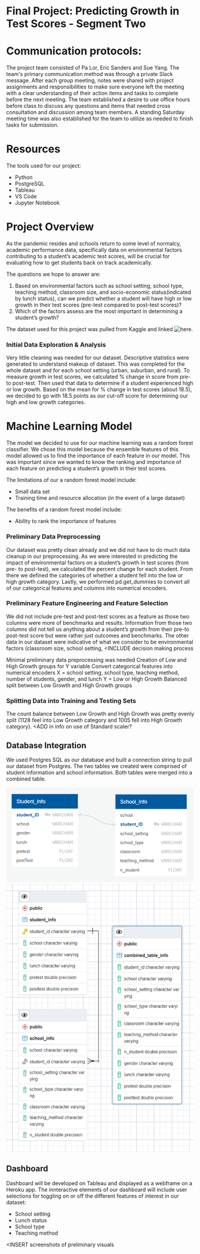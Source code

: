 # Final Project: Predicting Growth in Test Scores - Segment Two

# Communication protocols:
The project team consisted of Pa Lor, Eric Sanders and Sue Yang. The team's primary communication method was through a private Slack message. After each group meeting, notes were shared with project assignments and responsibilities to make sure everyone left the meeting with a clear understanding of their action items and tasks to complete before the next meeting. The team established a desire to use office hours before class to discuss any questions and items that needed cross consultation and discussion among team members. A standing Saturday meeting time was also established for the team to utilize as needed to finish tasks for submission.

# Resources
The tools used for our project:
* Python
* PostgreSQL
* Tableau
* VS Code
* Jupyter Notebook
 
# Project Overview 
  
As the pandemic resides and schools return to some level of normalcy, academic performance data, specifically data on environmental factors contributing to a student’s academic test scores, will be crucial for evaluating how to get students back on track academically.

The questions we hope to answer are:
1. Based on environmental factors such as school setting, school type, teaching method, classroom size, and socio-economic status(indicated by lunch status), can we predict whether a student will have high or low growth in their test scores (pre-test compared to post-test scores)?
2. Which of the factors assess are the most important in determining a student’s growth?

The dataset used for this project was pulled from Kaggle and linked ![here](https://www.kaggle.com/datasets/kwadwoofosu/predict-test-scores-of-students).

### Initial Data Exploration & Analysis
Very little cleaning was needed for our dataset.
Descriptive statistics were generated to understand makeup of dataset. This was completed for the whole dataset and for each school setting (urban, suburban, and rural).
To measure growth in test scores, we calculated % change in score from pre- to post-test. Then used that data to determine if a student experienced high or low growth.
Based on the mean for % change in test scores (about 18.5), we decided to go with 18.5 points as our cut-off score for determining our high and low growth categories.

# Machine Learning Model
The model we decided to use for our machine learning was a random forest classifier. We chose this model because the ensemble features of this model allowed us to find the importance of each feature in our model. This was important since we wanted to know the ranking and importance of each feature on predicting a student’s growth in their test scores.

The limitations of our a random forest model include:
* Small data set
* Training time and resource allocation (in the event of a large dataset)

The benefits of a random forest model include:
* Ability to rank the importance of features

### Preliminary Data Preprocessing
Our dataset was pretty clean already and we did not have to do much data cleanup in our preprocessing.
As we were interested in predicting the impact of environmental factors on a student’s growth in test scores (from pre- to post-test), we calculated the percent change for each student.
From there we defined the categories of whether a student fell into the low or high growth category.
Lastly, we performed pd.get_dummies to convert all of our categorical features and columns into numerical encoders.

### Preliminary Feature Engineering and Feature Selection
We did not include pre-test and post-test scores as a feature as those two columns were more of benchmarks and results. Information from those two columns did not tell us anything about a student’s growth from their pre-to post-test score but were rather just outcomes and benchmarks.
The other data in our dataset were indicative of what we consider to be environmental factors (classroom size, school setting,
<INCLUDE decision making process

Minimal preliminary data preprocessing was needed
Creation of Low and High Growth groups for Y variable
Convert categorical features into numerical encoders
X = school setting, school type, teaching method, number of students, gender, and lunch
Y = Low or High Growth
Balanced split between Low Growth and High Growth groups

### Splitting Data into Training and Testing Sets
The count balance between Low Growth and High Growth was pretty evenly split (1128 feel into Low Growth category and 1005 fell into High Growth category). 
<ADD in info on use of Standard scaler?

## Database Integration
We used Postgres SQL as our database and built a connection string to pull our dataset from Postgres. The two tables we created were comprised of student information and school information. Both tables were merged into a combined table.

![](Segment%202/ERD1.png)
![](Segment%202/ERD2.png)

## Dashboard
Dashboard will be developed on Tableau and displayed as a webframe on a Heroku app.
The innteractive elements of our dashboard will include user selections for toggling on or off the different features of interest in our dataset:
* School setting
* Lunch status
* School type
* Teaching method

<INSERT screenshots of preliminary visuals
